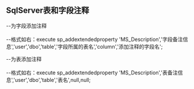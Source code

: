 ## SqlServer表和字段注释

--为字段添加注释<br>   
--格式如右：execute sp_addextendedproperty 'MS_Description','字段备注信息','user','dbo','table','字段所属的表名','column','添加注释的字段名'; <br>   

--为表添加注释<br>   
--格式如右：execute sp_addextendedproperty 'MS_Description','表备注信息','user','dbo','table','表名',null,null; <br>   

